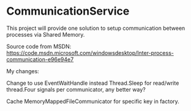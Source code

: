 # CommunicationService
This project will provide one solution to setup communication between processes via Shared Memory.

Source code from MSDN: https://code.msdn.microsoft.com/windowsdesktop/Inter-process-communication-e96e94e7

My changes:

Change to use EventWaitHandle instead Thread.Sleep for read/write thread.Four signals per communicator, any better way?

Cache MemoryMappedFileCommunicator for specific key in factory.
